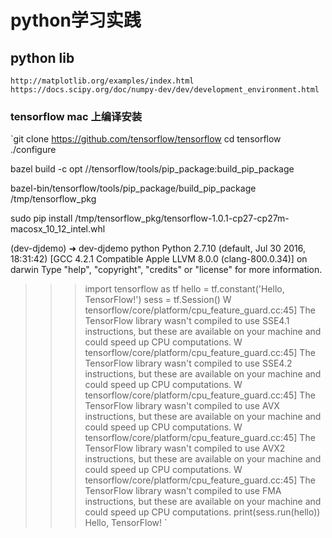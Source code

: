 # python学习实践

## python lib

`http://matplotlib.org/examples/index.html
https://docs.scipy.org/doc/numpy-dev/dev/development_environment.html
`

### tensorflow mac 上编译安装
`git clone https://github.com/tensorflow/tensorflow
cd tensorflow
./configure

bazel build -c opt //tensorflow/tools/pip_package:build_pip_package

bazel-bin/tensorflow/tools/pip_package/build_pip_package /tmp/tensorflow_pkg

sudo pip install /tmp/tensorflow_pkg/tensorflow-1.0.1-cp27-cp27m-macosx_10_12_intel.whl

(dev-djdemo) ➜  dev-djdemo python
Python 2.7.10 (default, Jul 30 2016, 18:31:42)
[GCC 4.2.1 Compatible Apple LLVM 8.0.0 (clang-800.0.34)] on darwin
Type "help", "copyright", "credits" or "license" for more information.
>>> import tensorflow as tf
>>> hello = tf.constant('Hello, TensorFlow!')
>>> sess = tf.Session()
W tensorflow/core/platform/cpu_feature_guard.cc:45] The TensorFlow library wasn't compiled to use SSE4.1 instructions, but these are available on your machine and could speed up CPU computations.
W tensorflow/core/platform/cpu_feature_guard.cc:45] The TensorFlow library wasn't compiled to use SSE4.2 instructions, but these are available on your machine and could speed up CPU computations.
W tensorflow/core/platform/cpu_feature_guard.cc:45] The TensorFlow library wasn't compiled to use AVX instructions, but these are available on your machine and could speed up CPU computations.
W tensorflow/core/platform/cpu_feature_guard.cc:45] The TensorFlow library wasn't compiled to use AVX2 instructions, but these are available on your machine and could speed up CPU computations.
W tensorflow/core/platform/cpu_feature_guard.cc:45] The TensorFlow library wasn't compiled to use FMA instructions, but these are available on your machine and could speed up CPU computations.
>>> print(sess.run(hello))
Hello, TensorFlow!
`
